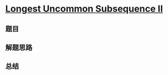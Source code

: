 # [Longest Uncommon Subsequence II](https://leetcode.com/problems/longest-uncommon-subsequence-ii/)
## 题目


## 解题思路


## 总结


